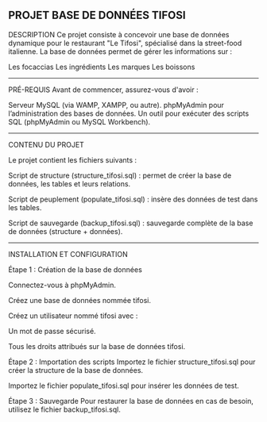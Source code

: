 PROJET BASE DE DONNÉES TIFOSI
----------------------------------------------------------------------------------------------------------------------------------------------------
DESCRIPTION
Ce projet consiste à concevoir une base de données dynamique pour le restaurant "Le Tifosi", spécialisé dans la street-food italienne.
La base de données permet de gérer les informations sur :

Les focaccias
Les ingrédients
Les marques
Les boissons

-----------------------------------------------------------------------------------------------------------------------------------------------------
PRÉ-REQUIS
Avant de commencer, assurez-vous d'avoir :

Serveur MySQL (via WAMP, XAMPP, ou autre).
phpMyAdmin pour l’administration des bases de données.
Un outil pour exécuter des scripts SQL (phpMyAdmin ou MySQL Workbench).

-------------------------------------------------------------------------------------------------------------------------------------------------------
CONTENU DU PROJET

Le projet contient les fichiers suivants :

Script de structure (structure_tifosi.sql) : permet de créer la base de données, les tables et leurs relations.

Script de peuplement (populate_tifosi.sql) : insère des données de test dans les tables.

Script de sauvegarde (backup_tifosi.sql) : sauvegarde complète de la base de données (structure + données).

--------------------------------------------------------------------------------------------------------------------------------------------------------
INSTALLATION ET CONFIGURATION

Étape 1 : Création de la base de données

Connectez-vous à phpMyAdmin.

Créez une base de données nommée tifosi.

Créez un utilisateur nommé tifosi avec :

Un mot de passe sécurisé.

Tous les droits attribués sur la base de données tifosi.

Étape 2 : Importation des scripts
Importez le fichier structure_tifosi.sql pour créer la structure de la base de données.

Importez le fichier populate_tifosi.sql pour insérer les données de test.

Étape 3 : Sauvegarde
Pour restaurer la base de données en cas de besoin, utilisez le fichier backup_tifosi.sql.



